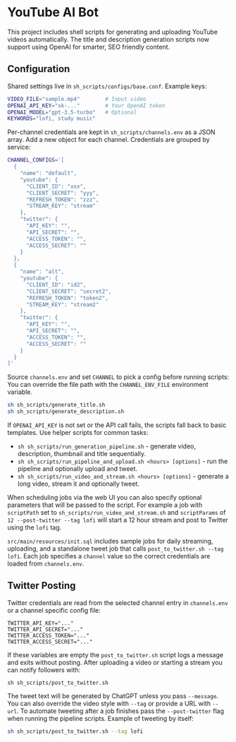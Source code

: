 # YouTube AI Bot

This project includes shell scripts for generating and uploading YouTube videos automatically. The title and description generation scripts now support using OpenAI for smarter, SEO friendly content.

## Configuration
Shared settings live in `sh_scripts/configs/base.conf`. Example keys:

```bash
VIDEO_FILE="sample.mp4"        # Input video
OPENAI_API_KEY="sk-..."        # Your OpenAI token
OPENAI_MODEL="gpt-3.5-turbo"   # Optional
KEYWORDS="lofi, study music"
```

Per-channel credentials are kept in `sh_scripts/channels.env` as a JSON array.
Add a new object for each channel. Credentials are grouped by service:

```bash
CHANNEL_CONFIGS='[
  {
    "name": "default",
    "youtube": {
      "CLIENT_ID": "xxx",
      "CLIENT_SECRET": "yyy",
      "REFRESH_TOKEN": "zzz",
      "STREAM_KEY": "stream"
    },
    "twitter": {
      "API_KEY": "",
      "API_SECRET": "",
      "ACCESS_TOKEN": "",
      "ACCESS_SECRET": ""
    }
  },
  {
    "name": "alt",
    "youtube": {
      "CLIENT_ID": "id2",
      "CLIENT_SECRET": "secret2",
      "REFRESH_TOKEN": "token2",
      "STREAM_KEY": "stream2"
    },
    "twitter": {
      "API_KEY": "",
      "API_SECRET": "",
      "ACCESS_TOKEN": "",
      "ACCESS_SECRET": ""
    }
  }
]'
```
Source `channels.env` and set `CHANNEL` to pick a config before running scripts:
You can override the file path with the `CHANNEL_ENV_FILE` environment variable.

```bash
sh sh_scripts/generate_title.sh
sh sh_scripts/generate_description.sh
```

If `OPENAI_API_KEY` is not set or the API call fails, the scripts fall back to basic templates.
Use helper scripts for common tasks:

- `sh sh_scripts/run_generation_pipeline.sh` - generate video, description, thumbnail and title sequentially.
- `sh sh_scripts/run_pipeline_and_upload.sh <hours> [options]` - run the pipeline and optionally upload and tweet.
- `sh sh_scripts/run_video_and_stream.sh <hours> [options]` - generate a long video, stream it and optionally tweet.

When scheduling jobs via the web UI you can also specify optional parameters that
will be passed to the script. For example a job with `scriptPath` set to
`sh_scripts/run_video_and_stream.sh` and `scriptParams` of `12 --post-twitter --tag lofi` will start a
12 hour stream and post to Twitter using the `lofi` tag.

`src/main/resources/init.sql` includes sample jobs for daily streaming, uploading,
and a standalone tweet job that calls `post_to_twitter.sh --tag lofi`. Each job
specifies a `channel` value so the correct credentials are loaded from
`channels.env`.

## Twitter Posting
Twitter credentials are read from the selected channel entry in `channels.env` or a channel specific config file:
```
TWITTER_API_KEY="..."
TWITTER_API_SECRET="..."
TWITTER_ACCESS_TOKEN="..."
TWITTER_ACCESS_SECRET="..."
```
If these variables are empty the `post_to_twitter.sh` script logs a message and exits without posting.
After uploading a video or starting a stream you can notify followers with:
```
sh sh_scripts/post_to_twitter.sh
```
The tweet text will be generated by ChatGPT unless you pass `--message`.
You can also override the video style with `--tag` or provide a URL with `--url`.
To automate tweeting after a job finishes pass the `--post-twitter` flag when running the pipeline scripts.
Example of tweeting by itself:
```bash
sh sh_scripts/post_to_twitter.sh --tag lofi
```
